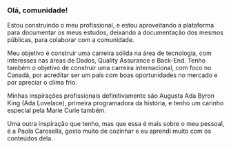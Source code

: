 ### Olá, comunidade!

Estou construindo o meu profissional, e estou aproveitando a plataforma para documentar os meus estudos, deixando a documentação dos mesmos públicas, para colaborar com a comunidade.

Meu objetivo é construir uma carreira sólida na área de tecnologia, com interesses nas áreas de Dados, Quality Assurance e Back-End. Tenho também o objetivo de construir uma carreira internacional, com foco no Canadá, por acreditar ser um país com boas oportunidades no mercado e por apreciar o clima frio. 

Minhas inspirações profissionais definitivamente são Augusta Ada Byron King (Ada Lovelace), primeira programadora da história, e tenho um carinho especial pela Marie Curie também.

Uma outra inspiração que tenho, mas que essa é mais sobre o meu pessoal, é a Paola Carosella, gosto muito de cozinhar e eu aprendi muito com os conteúdos dela.
